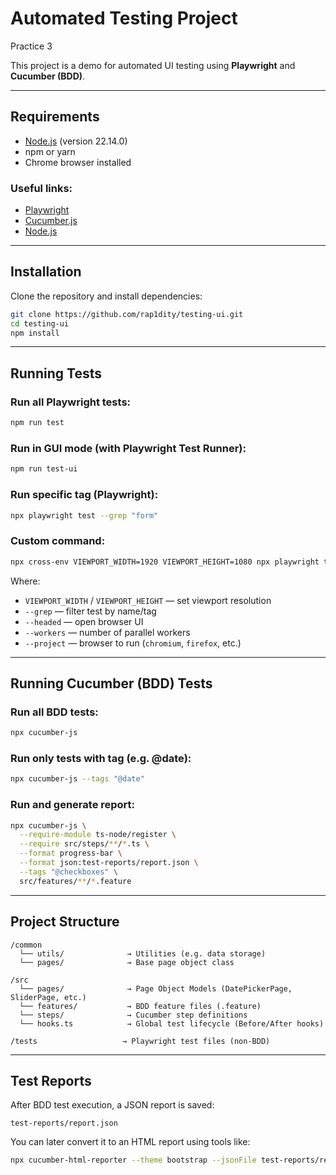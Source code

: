 # Automated Testing Project

Practice 3

This project is a demo for automated UI testing using **Playwright** and **Cucumber (BDD)**.

---

## Requirements

- [Node.js](https://nodejs.org/en/download/) (version 22.14.0)
- npm or yarn
- Chrome browser installed

### Useful links:
- [Playwright](https://playwright.dev/)
- [Cucumber.js](https://cucumber.io/docs/guides/10-minute-tutorial/)
- [Node.js](https://nodejs.org/en)

---

## Installation

Clone the repository and install dependencies:

```bash
git clone https://github.com/rap1dity/testing-ui.git
cd testing-ui
npm install
```

---

## Running Tests

### Run all Playwright tests:
```bash
npm run test
```

### Run in GUI mode (with Playwright Test Runner):
```bash
npm run test-ui
```

### Run specific tag (Playwright):
```bash
npx playwright test --grep "form"
```

### Custom command:
```bash
npx cross-env VIEWPORT_WIDTH=1920 VIEWPORT_HEIGHT=1080 npx playwright test --grep "form" --headed --workers=2 --project='firefox'
```

Where:
- `VIEWPORT_WIDTH` / `VIEWPORT_HEIGHT` — set viewport resolution
- `--grep` — filter test by name/tag
- `--headed` — open browser UI
- `--workers` — number of parallel workers
- `--project` — browser to run (`chromium`, `firefox`, etc.)

---

## Running Cucumber (BDD) Tests

### Run all BDD tests:
```bash
npx cucumber-js
```

### Run only tests with tag (e.g. @date):
```bash
npx cucumber-js --tags "@date"
```

### Run and generate report:
```bash
npx cucumber-js \
  --require-module ts-node/register \
  --require src/steps/**/*.ts \
  --format progress-bar \
  --format json:test-reports/report.json \
  --tags "@checkboxes" \
  src/features/**/*.feature
```

---

## Project Structure

```
/common
  └── utils/              → Utilities (e.g. data storage)
  └── pages/              → Base page object class

/src
  └── pages/              → Page Object Models (DatePickerPage, SliderPage, etc.)
  └── features/           → BDD feature files (.feature)
  └── steps/              → Cucumber step definitions
  └── hooks.ts            → Global test lifecycle (Before/After hooks)

/tests                   → Playwright test files (non-BDD)
```

---

## Test Reports

After BDD test execution, a JSON report is saved:

```
test-reports/report.json
```

You can later convert it to an HTML report using tools like:

```bash
npx cucumber-html-reporter --theme bootstrap --jsonFile test-reports/report.json --output report.html
```
